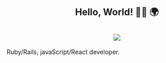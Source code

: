 <h2 align="center">Hello, World! 👋🏼 🌍</h2>

<h2 align="center"><img src="https://media.giphy.com/media/QZDM1VLEvDmjvRDcZt/giphy-downsized-large.gif" /></h2>

Ruby/Rails, javaScript/React developer.

